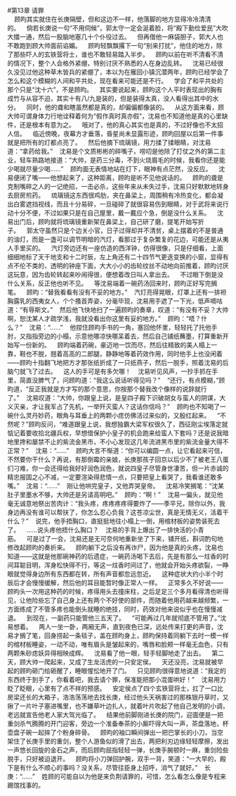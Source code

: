 #第13章 请罪<br />    顾昀其实就住在长庚隔壁，但和这边不一样，他落脚的地方显得冷冷清清的。    倘若长庚说一句“不用伺候”，郭太守一定会涎着脸，将“殿下勤俭爱民”大吹大擂一通，然后一股脑地塞几十个仆役过去。    但再借他一麻袋胆子，郭大人也不敢跑到顾大帅面前谄媚。    顾昀轻飘飘撂下一句“别来打扰”，他住的地方，除了那些吓人的玄铁营将士，谁也不敢轻易踏入半步。    顾昀以前在听不清看不清的情况下，整个人会格外紧绷，特别讨厌不熟悉的人在身边乱转。    沈易已经很久没见过他这种草木皆兵的紧绷了，本以为在雁回小镇沉潜两年，顾昀已经学会了怎么和这个模糊的人间和平共处，现在看来可能还是不行。    学会了和平共处的那个只是“沈十六”，不是顾昀。    其实要说起来，顾昀这个人平时表现出的胸有成竹与从容不迫，其实十有八/九是装的，但是装得太真，没人看得出其中的水分。    同时，他的聋和瞎虽然都是真的，却偏偏都像装的。    从这方面来看，顾大帅可谓身体力行地诠释着何为“假作真时真亦假”，沈易也不知道他是真的心里缺件，还是根本有意为之。    哦对了，他的真心其实也是真的，不过好像也不太招人信。    临近傍晚，夜幕方才垂落，昏星尚未显露形迹，顾昀回屋以后第一件事就是把所有的灯都点亮了。    然后他摘下琉璃镜，用力揉了揉眼睛，对沈易道：“拿药给我。”    沈易是个文质彬彬的碎嘴子，唠叨是他除了打仗之外的第二主业，轻车熟路地接道：“大帅，是药三分毒，不到火烧眉毛的时候，我看你还是能少喝就尽量少喝……”    顾昀面无表情地站在灯下，眼神有点茫然，没反应。    沈易便闭了嘴——他想起来了，这种距离，顾昀是听不见他说话的。    顾昀的聋是克制嘴碎之人的一记绝招，一击必杀，这些年来从未失过手，沈易只好默默地转身去厨房煎药。    琉璃镜这东西很鸡肋，夹在鼻梁上，周围稍有冷热变化，都会凝出白雾遮挡视线，而且十分易碎，一旦碰碎了就很容易伤到眼睛，对于武将来说行动十分不便，不过如果只是在自己屋里，戴一戴应个急，倒是没什么关系。    沈易出门后，顾昀就将琉璃镜重新架在鼻梁上，自己研了磨，提笔开始写折子。    郭太守虽然只是个边关小官，日子过得却并不清贫，桌上摆着的不是普通的油灯，而是一盏可以调节明暗的汽灯，看那过于复杂繁复的花边，可能还是从夷人手里买的。    汽灯旁边还有一座仿造的西洋钟，仿得很像，只是仔细看，上面细细地标了天干地支和十二时辰，左上角还有二十四节气更迭变换的小窗，显得有点不伦不类的，透明的钟座下面，大大小小的齿轮纹丝不动地向前推着，顾昀讨厌这玩意，因为齿轮转起来吵闹得很，便想着改日叫人拿出去。    不过眼下倒是没什么关系，反正他也听不见。    等沈易端着一碗药汤回来时，顾昀正好写完搁笔。    顾昀：“替我看看有没有不妥的地方。”    汽灯亮得晃眼，灯罩上还有一排袒胸露乳的西夷女人，个个搔首弄姿，分毫毕现，沈易用手遮了一下光，低声嘀咕道：“有辱斯文。”    然后他飞快地扫了一遍顾昀的奏章，叹道：“有没有不妥？大帅啊，恕沈某人才疏学浅，我就没看出你这里有妥的地方。”    顾昀：“唔？什么？”    沈易：“……”    他捏住顾昀手书的一角，塞回他怀里，轻轻托了托他手肘，又指指旁边的小榻，示意他哪凉快哪呆着去，然后自己铺纸蘸墨，打算重新开始写一份新的。    顾昀端着药碗，豪迈地一饮而尽，然后往精致的美人榻上一靠，鞋也不脱，翘着高高的二郎腿，静静地等着药效作用，同时他手上也没闲着——顾昀十指翻飞地把方才那张纸折成了一只纸燕子，然后一脱手，照着沈易的后脑勺就飞了过去。    这人的手可是有多欠哪！    沈易听见风声，一抄手抓在手里，简直没脾气了，问顾昀道：“我这么说话听得见吗？”    “还行，有点模糊，”顾昀道，“反正我就是方才写的那个意思，你按那个替我改个像样的说辞就行了。”    沈易叹道：“大帅，你跟皇上说，是皇四子殿下识破胡女与蛮人的阴谋，大义灭亲，才让我军占了先机，一举歼灭蛮人？这话你信吗？”    顾昀也不知喝了一碗什么灵丹妙药，眼角与耳垂上的两颗小痣仿佛活过来似的，又殷红起来。    “不然呢？”顾昀反问，“难道跟皇上说，我想独霸大梁军权很久了，西征刚尘埃落定就惦记着要收拾北疆兵权，早想借保护小皇子的机会跑来给蛮人下套吗？还是说我暗地里搀和屡禁不止的紫流金黑市，不小心发现这几年流进黑市里的紫流金量大得不正常？”    沈易：“……”    顾昀大言不惭道：“你可以编圆一点，让它看起来可信，不然要你干什么？再说，有那倒霉的亲娘，长庚那孩子回京以后少不了被老王八蛋们刁难，你一会还得给我好好润色润色，就说四皇子尽管身世凄苦，但一片赤诚的精忠报国之心不减，一定要渲染得悲情一点，只要把皇上看哭了，我看谁还敢多嘴。”    沈易：“……”    刚让他哄完皇子，又他弄哭皇帝。    沈易冷笑搁笔：“沈某肚子里墨水不够，大帅还是另请高明吧。”    顾昀：“啊！”    沈易一偏头，就见他毫无诚意地祭出苦肉计：“我头疼，疼疼疼疼得要炸了——季平兄，除你以外，我身边再没有谁可以帮扶了，你怎么忍心负我？这苍凉尘世，真是无情无义，活着干什么？”    说完，他手捂胸口，直挺挺地往小榻上一倒，用棺材板的姿势装死去了。    ……说头疼他捂什么胸口？    沈易的手背上爆出了一排快活的小青筋。    可是过了一会，沈易还是无可奈何地重新坐了下来，铺开纸，斟词酌句地修改起顾昀的奏折来。    顾昀躺下之后没有再诈尸，因为他是真的头疼，沈易也知道——这就是他那碗神药的后遗症，一碗药汤喝下去后，先是有那么一炷香的时间耳聪目明，浑身松快得不行，等这一炷香时间过了，他就会开始头疼欲裂，一睁眼就觉得身边所有东西都在转，所有声音都忽远忽近。    这种症状大约小半个时辰后才会慢慢缓解，然后他的耳目能暂时像正常人一样。    正常多久不好说——顾昀头一次用这种药的时候，疼得用头去撞床柱，之后足足三个多月看得清也听得见，让他险些忘了自己身上还有两个不好使的部件，而随着他用药越来越频繁，一方面练成了不管多疼也能倒头就睡的绝技，同时，药效对他来说似乎也在慢慢减退。    到现在，一副药只能管他三五天了。    “可能再过几年就彻底不管用了。”沈易想着。    两人一坐一卧，两厢无声，直到夜色已深，远处传来打更的声音，沈易才搁了笔，回身捞起一条毯子，盖在顾昀身上，顾昀保持着同躺下去时一模一样的棺材板睡姿，一动不动，唯有眉头是皱起来的，嘴唇和脸颊一样毫无血色，只有两颗朱砂痣妖异得相映成辉。    沈易看了他一眼，轻手轻脚地走了出去。    第二天，顾大帅一爬起来，又成了生龙活虎的一只安定侯。    天还没亮，沈易就被早起的顾昀砸门给砸醒了，睡眼惺忪地开了门。    只见顾昀很得意地说道：“我定的东西终于到手了，你看着吧，我去请个罪，保准能把那小混蛋哄好！”    沈易用力眨了眨眼，心里有了点不祥的预感。    安定侯点了四个玄铁营将士，扛了一口比房梁还长的大箱子，浩浩荡荡地去找长庚，经过他头天祸害过的那株银丹草时，又揪了一片叶子塞进嘴里，也不嫌草叶边扎人，就着叶片吹起了他自己发明的小调，老远就宣告他老人家大驾光临了。    结果他前脚刚进长庚的院门，迎面便是一把重剑杀气腾腾的开门迎客，旁边一个准备奉茶的小厮吓得大叫一声，茶盘落地，杯壶盘子碗一起摔了个粉身碎骨。    顾昀的袖口瞬间弹出一把巴掌长的小刀，当空架住了长庚手里的重剑，整个人游鱼似的滑了出去，两把利刃边缘轻轻摩擦，发出一声悠长回旋的金石之声，而后顾昀屈指轻轻一弹，长庚手腕顿时一麻，重剑险些脱手，只好被迫退开。    顾昀将小刀弹回护腕，双手一背，笑道：“一大早的，殿下是有什么不顺心的事吗？没关系，尽管往臣身上招呼，消气了就好。”    长庚：“……”    姓顾的可能自以为他是来负荆请罪的，可惜，怎么看怎么像是专程来踢馆找事的。